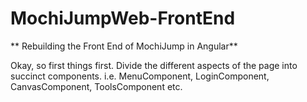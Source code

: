 # MochiJumpWeb-FrontEnd

** Rebuilding the Front End of MochiJump in Angular**

Okay, so first things first. Divide the different aspects of the page into succinct components. i.e. MenuComponent, LoginComponent, CanvasComponent, ToolsComponent etc. 
